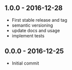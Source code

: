 

## 1.0.0 - 2016-12-28
- First stable release and tag
- semantic versioning
- update docs and usage
- implement tests

## 0.0.0 - 2016-12-25
- Initial commit